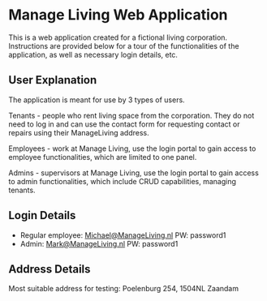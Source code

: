 # Manage Living Web Application
This is a web application created for a fictional living corporation.
Instructions are provided below for a tour of the functionalities of the application, as well as necessary login details, etc.

## User Explanation
The application is meant for use by 3 types of users.

Tenants - people who rent living space from the corporation. They do not need to log in and can use the contact form for requesting contact or repairs using their ManageLiving address.


Employees - work at Manage Living, use the login portal to gain access to employee functionalities, which are limited to one panel.

Admins - supervisors at Manage Living, use the login portal to gain access to admin functionalities, which include CRUD capabilities, managing tenants.


## Login Details
- Regular employee:   Michael@ManageLiving.nl     PW: password1
- Admin:              Mark@ManageLiving.nl        PW: password1

## Address Details
Most suitable address for testing: 
Poelenburg 254, 1504NL Zaandam